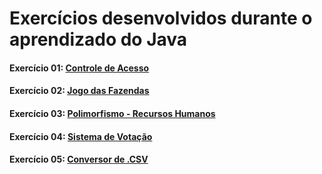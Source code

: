 # Exercícios desenvolvidos durante o aprendizado do Java

#### Exercício 01: [Controle de Acesso](https://github.com/marcusWittho/java-exercises/tree/main/01-controle-de-acesso)

#### Exercício 02: [Jogo das Fazendas](https://github.com/marcusWittho/java-exercises/tree/main/02-jogo-das-fazendas)

#### Exercício 03: [Polimorfismo - Recursos Humanos](https://github.com/marcusWittho/java-exercises/tree/main/02-polimorfismo-recursos-humanos)

#### Exercício 04: [Sistema de Votação](https://github.com/marcusWittho/java-exercises/tree/main/02-sistema-de-votacao)

#### Exercício 05: [Conversor de .CSV](https://github.com/marcusWittho/java-exercises/tree/main/03-conversor-csv)

